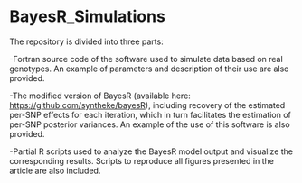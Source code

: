# BayesR_Simulations

The repository is divided into three parts: 


-Fortran source code of the software used to simulate data based on real genotypes. An example of parameters and description of their use are also provided.


-The modified version of BayesR (available here: https://github.com/syntheke/bayesR), including recovery of the estimated per-SNP effects for each iteration, which in turn facilitates the estimation of per-SNP posterior variances. An example of the use of this software is also provided. 


-Partial R scripts used to analyze the BayesR model output and visualize the corresponding results. Scripts to reproduce all figures presented in the article are also included.
